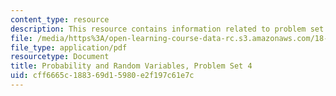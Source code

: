 ```yaml
---
content_type: resource
description: This resource contains information related to problem set 4.
file: /media/https%3A/open-learning-course-data-rc.s3.amazonaws.com/18-440-probability-and-random-variables-spring-2014/cff6665c188369d15980e2f197c61e7c_MIT18_440S14_ProblemSet4.pdf
file_type: application/pdf
resourcetype: Document
title: Probability and Random Variables, Problem Set 4
uid: cff6665c-1883-69d1-5980-e2f197c61e7c
---
```

